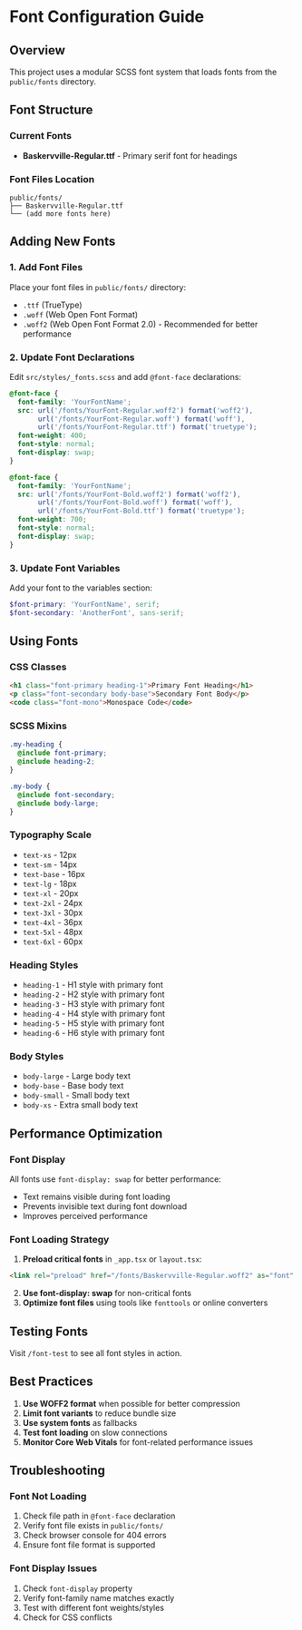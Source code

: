 # Font Configuration Guide

## Overview
This project uses a modular SCSS font system that loads fonts from the `public/fonts` directory.

## Font Structure

### Current Fonts
- **Baskervville-Regular.ttf** - Primary serif font for headings

### Font Files Location
```
public/fonts/
├── Baskervville-Regular.ttf
└── (add more fonts here)
```

## Adding New Fonts

### 1. Add Font Files
Place your font files in `public/fonts/` directory:
- `.ttf` (TrueType)
- `.woff` (Web Open Font Format)
- `.woff2` (Web Open Font Format 2.0) - Recommended for better performance

### 2. Update Font Declarations
Edit `src/styles/_fonts.scss` and add `@font-face` declarations:

```scss
@font-face {
  font-family: 'YourFontName';
  src: url('/fonts/YourFont-Regular.woff2') format('woff2'),
       url('/fonts/YourFont-Regular.woff') format('woff'),
       url('/fonts/YourFont-Regular.ttf') format('truetype');
  font-weight: 400;
  font-style: normal;
  font-display: swap;
}

@font-face {
  font-family: 'YourFontName';
  src: url('/fonts/YourFont-Bold.woff2') format('woff2'),
       url('/fonts/YourFont-Bold.woff') format('woff'),
       url('/fonts/YourFont-Bold.ttf') format('truetype');
  font-weight: 700;
  font-style: normal;
  font-display: swap;
}
```

### 3. Update Font Variables
Add your font to the variables section:

```scss
$font-primary: 'YourFontName', serif;
$font-secondary: 'AnotherFont', sans-serif;
```

## Using Fonts

### CSS Classes
```html
<h1 class="font-primary heading-1">Primary Font Heading</h1>
<p class="font-secondary body-base">Secondary Font Body</p>
<code class="font-mono">Monospace Code</code>
```

### SCSS Mixins
```scss
.my-heading {
  @include font-primary;
  @include heading-2;
}

.my-body {
  @include font-secondary;
  @include body-large;
}
```

### Typography Scale
- `text-xs` - 12px
- `text-sm` - 14px
- `text-base` - 16px
- `text-lg` - 18px
- `text-xl` - 20px
- `text-2xl` - 24px
- `text-3xl` - 30px
- `text-4xl` - 36px
- `text-5xl` - 48px
- `text-6xl` - 60px

### Heading Styles
- `heading-1` - H1 style with primary font
- `heading-2` - H2 style with primary font
- `heading-3` - H3 style with primary font
- `heading-4` - H4 style with primary font
- `heading-5` - H5 style with primary font
- `heading-6` - H6 style with primary font

### Body Styles
- `body-large` - Large body text
- `body-base` - Base body text
- `body-small` - Small body text
- `body-xs` - Extra small body text

## Performance Optimization

### Font Display
All fonts use `font-display: swap` for better performance:
- Text remains visible during font loading
- Prevents invisible text during font download
- Improves perceived performance

### Font Loading Strategy
1. **Preload critical fonts** in `_app.tsx` or `layout.tsx`:
```html
<link rel="preload" href="/fonts/Baskervville-Regular.woff2" as="font" type="font/woff2" crossOrigin="anonymous" />
```

2. **Use font-display: swap** for non-critical fonts
3. **Optimize font files** using tools like `fonttools` or online converters

## Testing Fonts

Visit `/font-test` to see all font styles in action.

## Best Practices

1. **Use WOFF2 format** when possible for better compression
2. **Limit font variants** to reduce bundle size
3. **Use system fonts** as fallbacks
4. **Test font loading** on slow connections
5. **Monitor Core Web Vitals** for font-related performance issues

## Troubleshooting

### Font Not Loading
1. Check file path in `@font-face` declaration
2. Verify font file exists in `public/fonts/`
3. Check browser console for 404 errors
4. Ensure font file format is supported

### Font Display Issues
1. Check `font-display` property
2. Verify font-family name matches exactly
3. Test with different font weights/styles
4. Check for CSS conflicts 